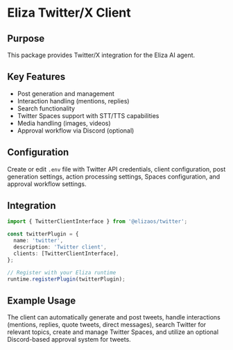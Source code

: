 # Eliza Twitter/X Client

## Purpose
This package provides Twitter/X integration for the Eliza AI agent.

## Key Features
- Post generation and management
- Interaction handling (mentions, replies)
- Search functionality
- Twitter Spaces support with STT/TTS capabilities
- Media handling (images, videos)
- Approval workflow via Discord (optional)

## Configuration
Create or edit `.env` file with Twitter API credentials, client configuration, post generation settings, action processing settings, Spaces configuration, and approval workflow settings.

## Integration
```typescript
import { TwitterClientInterface } from '@elizaos/twitter';

const twitterPlugin = {
  name: 'twitter',
  description: 'Twitter client',
  clients: [TwitterClientInterface],
};

// Register with your Eliza runtime
runtime.registerPlugin(twitterPlugin);
```

## Example Usage
The client can automatically generate and post tweets, handle interactions (mentions, replies, quote tweets, direct messages), search Twitter for relevant topics, create and manage Twitter Spaces, and utilize an optional Discord-based approval system for tweets.
